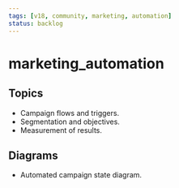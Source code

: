 ```yaml
---
tags: [v18, community, marketing, automation]
status: backlog
---
```

# marketing_automation

## Topics
- Campaign flows and triggers.
- Segmentation and objectives.
- Measurement of results.

## Diagrams
- Automated campaign state diagram.




